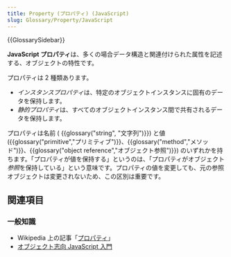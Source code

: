 ```yaml
---
title: Property (プロパティ) (JavaScript)
slug: Glossary/Property/JavaScript
---
```


{{GlossarySidebar}}

**JavaScript プロパティ**は、多くの場合データ構造と関連付けられた属性を記述する、オブジェクトの特性です。

プロパティは 2 種類あります。

- *インスタンスプロパティ*は、特定のオブジェクトインスタンスに固有のデータを保持します。
- *静的プロパティ*は、すべてのオブジェクトインスタンス間で共有されるデータを保持します。

プロパティは名前 ( {{glossary("string", "文字列")}}) と値 ({{glossary("primitive","プリミティブ")}}、{{glossary("method","メソッド")}}、{{glossary("object reference","オブジェクト参照")}}) のいずれかを持ちます。「プロパティが値を保持する」というのは、「プロパティがオブジェクト*参照*を保持している」という意味です。プロパティの値を変更しても、元の参照オブジェクトは変更されないため、この区別は重要です。

## 関連項目

### 一般知識

- Wikipedia 上の記事「[プロパティ](https://ja.wikipedia.org/wiki/プロパティ)」
- [オブジェクト志向 JavaScript 入門](/ja/docs/Web/JavaScript/Introduction_to_Object-Oriented_JavaScript)
